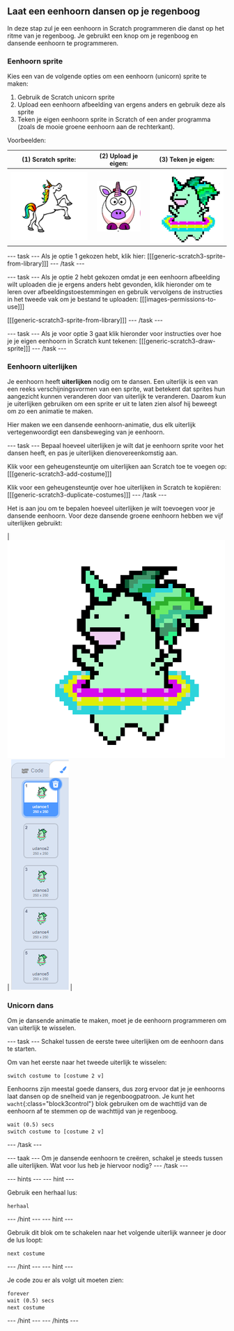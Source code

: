 ## Laat een eenhoorn dansen op je regenboog

In deze stap zul je een eenhoorn in Scratch programmeren die danst op het ritme van je regenboog. Je gebruikt een knop om je regenboog en dansende eenhoorn te programmeren.

### Eenhoorn sprite

Kies een van de volgende opties om een eenhoorn (unicorn) sprite te maken:

1. Gebruik de Scratch unicorn sprite
2. Upload een eenhoorn afbeelding van ergens anders en gebruik deze als sprite
3. Teken je eigen eenhoorn sprite in Scratch of een ander programma (zoals de mooie groene eenhoorn aan de rechterkant).

Voorbeelden:

|              (1) Scratch sprite:               |          (2) Upload je eigen:          |              (3) Teken je eigen:              |
|:----------------------------------------------:|:--------------------------------------:|:---------------------------------------------:|
| ![Scratch eenhoorn](images/scratchunicorn.png) | ![Web eenhoorn](images/webunicorn.png) | ![Getekende eenhoorn](images/drawunicorn.png) |

\--- task \--- Als je optie 1 gekozen hebt, klik hier: [[[generic-scratch3-sprite-from-library]]] \--- /task \---

\--- task \--- Als je optie 2 hebt gekozen omdat je een eenhoorn afbeelding wilt uploaden die je ergens anders hebt gevonden, klik hieronder om te leren over afbeeldingstoestemmingen en gebruik vervolgens de instructies in het tweede vak om je bestand te uploaden: [[[images-permissions-to-use]]]

[[[generic-scratch3-sprite-from-library]]] \--- /task \---

\--- task \--- Als je voor optie 3 gaat klik hieronder voor instructies over hoe je je eigen eenhoorn in Scratch kunt tekenen: [[[generic-scratch3-draw-sprite]]] \--- /task \---

### Eenhoorn uiterlijken

Je eenhoorn heeft **uiterlijken** nodig om te dansen. Een uiterlijk is een van een reeks verschijningsvormen van een sprite, wat betekent dat sprites hun aangezicht kunnen veranderen door van uiterlijk te veranderen. Daarom kun je uiterlijken gebruiken om een sprite er uit te laten zien alsof hij beweegt om zo een animatie te maken.

Hier maken we een dansende eenhoorn-animatie, dus elk uiterlijk vertegenwoordigt een dansbeweging van je eenhoorn.

\--- task \--- Bepaal hoeveel uiterlijken je wilt dat je eenhoorn sprite voor het dansen heeft, en pas je uiterlijken dienovereenkomstig aan.

Klik voor een geheugensteuntje om uiterlijken aan Scratch toe te voegen op: [[[generic-scratch3-add-costume]]]

Klik voor een geheugensteuntje over hoe uiterlijken in Scratch te kopiëren: [[[generic-scratch3-duplicate-costumes]]] \--- /task \---

Het is aan jou om te bepalen hoeveel uiterlijken je wilt toevoegen voor je dansende eenhoorn. Voor deze dansende groene eenhoorn hebben we vijf uiterlijken gebruikt:

| ![Dancing Unicorn Gif](images/dancingunicorn.gif) | ![Five Costumes](images/fivecostumes.png) |

### Unicorn dans

Om je dansende animatie te maken, moet je de eenhoorn programmeren om van uiterlijk te wisselen.

\--- task \--- Schakel tussen de eerste twee uiterlijken om de eenhoorn dans te starten.

Om van het eerste naar het tweede uiterlijk te wisselen:

```blocks3
switch costume to [costume 2 v]
```

Eenhoorns zijn meestal goede dansers, dus zorg ervoor dat je je eenhoorns laat dansen op de snelheid van je regenboogpatroon. Je kunt het `wacht`{:class="block3control"} blok gebruiken om de wachttijd van de eenhoorn af te stemmen op de wachttijd van je regenboog.

```blocks3
wait (0.5) secs
switch costume to [costume 2 v]
```

\--- /task \---

\--- taak \--- Om je dansende eenhoorn te creëren, schakel je steeds tussen alle uiterlijken. Wat voor lus heb je hiervoor nodig? \--- /task \---

\--- hints \--- \--- hint \---

Gebruik een herhaal lus:

```blocks3
herhaal
```

\--- /hint \--- \--- hint \---

Gebruik dit blok om te schakelen naar het volgende uiterlijk wanneer je door de lus loopt:

```blocks3
next costume
```

\--- /hint \--- \--- hint \---

Je code zou er als volgt uit moeten zien:

```blocks3
forever
wait (0.5) secs
next costume
```

\--- /hint \--- \--- /hints \---